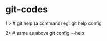 # git-codes

1 > # git help (a command)
 eg: git help config 
 <br>
 
2>  # same as above
 git config --help
